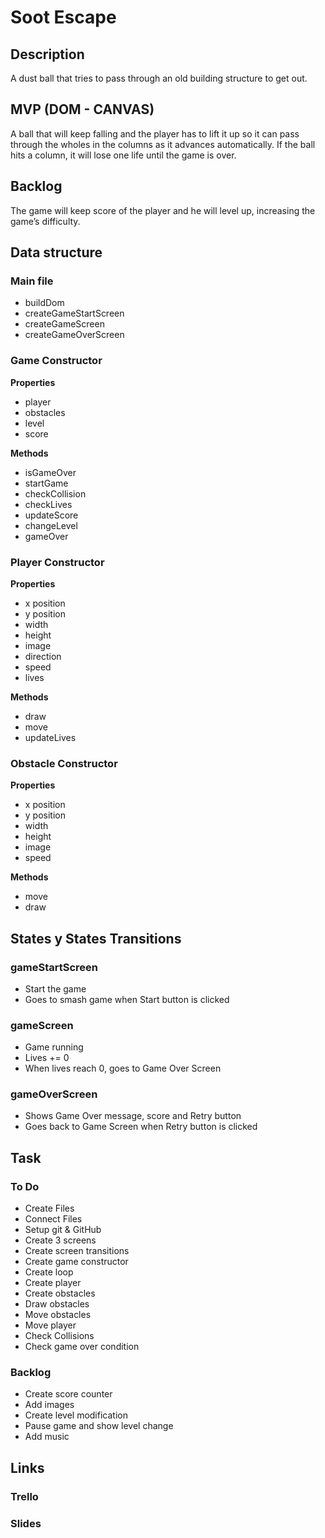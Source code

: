 # Soot Escape

## Description

A dust ball that tries to pass through an old building structure to get out.

## MVP (DOM - CANVAS)

A ball that will keep falling and the player has to lift it up  so it can pass through the wholes in the columns as it advances automatically. If the ball hits a column, it will lose one life until the game is over.

## Backlog

The game will keep score of the player and he will level up, increasing the game’s difficulty.

## Data structure

### Main file

- buildDom
- createGameStartScreen
- createGameScreen
- createGameOverScreen

### Game Constructor

**Properties**
- player
- obstacles
- level
- score

**Methods**
- isGameOver
- startGame
- checkCollision
- checkLives
- updateScore
- changeLevel
- gameOver

### Player Constructor

**Properties**
- x position
- y position
- width
- height
- image
- direction
- speed
- lives

**Methods**
- draw
- move
- updateLives

### Obstacle Constructor

**Properties**
- x position
- y position
- width
- height
- image
- speed

**Methods**
- move
- draw

## States y States Transitions

### gameStartScreen
- Start the game
- Goes to smash game when Start button is clicked

### gameScreen
- Game running
- Lives += 0
- When lives reach 0, goes to Game Over Screen

### gameOverScreen
- Shows Game Over message, score and Retry button
- Goes back to Game Screen when Retry button is clicked

## Task

### To Do
- Create Files
- Connect Files
- Setup git & GitHub
- Create 3 screens
- Create screen transitions
- Create game constructor
- Create loop
- Create player
- Create obstacles
- Draw obstacles
- Move obstacles
- Move player
- Check Collisions
- Check game over condition

### Backlog
- Create score counter
- Add images
- Create level modification
- Pause game and show level change
- Add music

## Links

### Trello


### Slides
